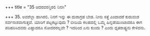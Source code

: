 +++
title = "35 ಆದರವರನ್ತಿರಲಿ ನಿನಗಿ"

+++
35. ಅವರೆಲ್ಲಾ ಹಾಗಿರಲಿ. ನಿನಗೆ ಇನ್ನು ಈ ದುರಾಗ್ರಹ ಬೇಡ. ನೀನು ಸತ್ತೆ ಎಂದಾದರೆ ಕುರುವಂಶ ಸರ್ವನಾಶವಾಗುತ್ತದೆ. ಯಾರಿಗೆ ಪಟ್ಟಕಟ್ಟುವುದು ? ಬೀದಿಯ ಕಲಹದಲ್ಲಿ ಒಮ್ಮೆ ಹಿನ್ನಡೆಯುಂಟಾದರೂ  ಈಗ ಪರಿಹರಿಸಿದವರು ಎಷ್ಟಾದರೂ ಸೋದರರಲ್ಲವೇ ? ಇದರಿಂದ ಏನು ಕುಂದು ? ಎಂದು ಧೃತರಾಷ್ಟ್ರನು ಕೇಳಿದನು.